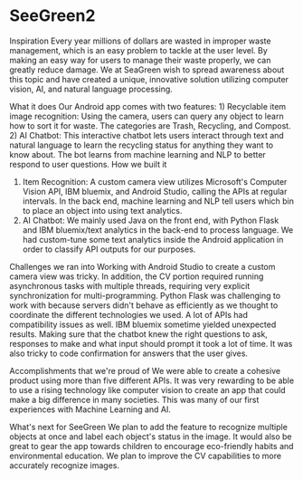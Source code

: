 # SeeGreen2

Inspiration
Every year millions of dollars are wasted in improper waste management, which is an easy problem to tackle at the user level. By making an easy way for users to manage their waste properly, we can greatly reduce damage. We at SeaGreen wish to spread awareness about this topic and have created a unique, innovative solution utilizing computer vision, AI, and natural language processing.

What it does
Our Android app comes with two features: 1) Recyclable item image recognition: Using the camera, users can query any object to learn how to sort it for waste. The categories are Trash, Recycling, and Compost.
2) AI Chatbot: This interactive chatbot lets users interact through text and natural language to learn the recycling status for anything they want to know about. The bot learns from machine learning and NLP to better respond to user questions.
How we built it
1) Item Recognition: A custom camera view utilizes Microsoft's Computer Vision API, IBM bluemix, and Android Studio, calling the APIs at regular intervals. In the back end, machine learning and NLP tell users which bin to place an object into using text analytics.
2) AI Chatbot: We mainly used Java on the front end, with Python Flask and IBM bluemix/text analytics in the back-end to process language. We had custom-tune some text analytics inside the Android application in order to classify API outputs for our purposes.

Challenges we ran into
Working with Android Studio to create a custom camera view was tricky. In addition, the CV portion required running asynchronous tasks with multiple threads, requiring very explicit synchronization for multi-programming. Python Flask was challenging to work with because servers didn't behave as efficiently as we thought to coordinate the different technologies we used. A lot of APIs had compatibility issues as well. IBM bluemix sometime yielded unexpected results.
Making sure that the chatbot knew the right questions to ask, responses to make and what input should prompt it took a lot of time. It was also tricky to code confirmation for answers that the user gives.

Accomplishments that we're proud of
We were able to create a cohesive product using more than five different APIs. It was very rewarding to be able to use a rising technology like computer vision to create an app that could make a big difference in many societies. This was many of our first experiences with Machine Learning and AI.

What's next for SeeGreen
We plan to add the feature to recognize multiple objects at once and label each object's status in the image. 
It would also be great to gear the app towards children to encourage eco-friendly habits and environmental education.
We plan to improve the CV capabilities to more accurately recognize images. 
